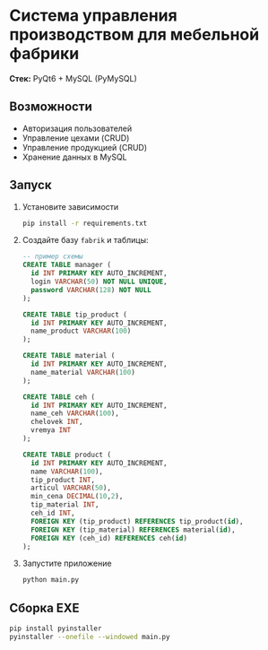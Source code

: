 # Система управления производством для мебельной фабрики

**Стек:** PyQt6 + MySQL (PyMySQL)

## Возможности
* Авторизация пользователей
* Управление цехами (CRUD)
* Управление продукцией (CRUD)
* Хранение данных в MySQL

## Запуск
1. Установите зависимости

   ```bash
   pip install -r requirements.txt
   ```

2. Создайте базу `fabrik` и таблицы:

   ```sql
   -- пример схемы
   CREATE TABLE manager (
     id INT PRIMARY KEY AUTO_INCREMENT,
     login VARCHAR(50) NOT NULL UNIQUE,
     password VARCHAR(128) NOT NULL
   );

   CREATE TABLE tip_product (
     id INT PRIMARY KEY AUTO_INCREMENT,
     name_product VARCHAR(100)
   );

   CREATE TABLE material (
     id INT PRIMARY KEY AUTO_INCREMENT,
     name_material VARCHAR(100)
   );

   CREATE TABLE ceh (
     id INT PRIMARY KEY AUTO_INCREMENT,
     name_ceh VARCHAR(100),
     chelovek INT,
     vremya INT
   );

   CREATE TABLE product (
     id INT PRIMARY KEY AUTO_INCREMENT,
     name VARCHAR(100),
     tip_product INT,
     articul VARCHAR(50),
     min_cena DECIMAL(10,2),
     tip_material INT,
     ceh_id INT,
     FOREIGN KEY (tip_product) REFERENCES tip_product(id),
     FOREIGN KEY (tip_material) REFERENCES material(id),
     FOREIGN KEY (ceh_id) REFERENCES ceh(id)
   );
   ```

3. Запустите приложение

   ```bash
   python main.py
   ```

## Сборка EXE
```bash
pip install pyinstaller
pyinstaller --onefile --windowed main.py
```
